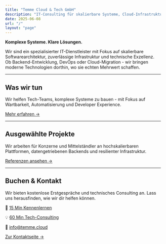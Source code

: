 ```yaml
---
title: "Temme Cloud & Tech GmbH"
description: "IT-Consulting für skalierbare Systeme, Cloud-Infrastruktur und Backend-Architektur."
date: 2025-06-08
url: "/"
layout: "page"
---
```



**Komplexe Systeme. Klare Lösungen.**

Wir sind ein spezialisierter IT-Dienstleister mit Fokus auf skalierbare Softwarearchitektur, zuverlässige Infrastruktur und technische Exzellenz. Ob Backend-Entwicklung, DevOps oder Cloud-Migration - wir bringen moderne Technologien dorthin, wo sie echten Mehrwert schaffen.

---

## Was wir tun

Wir helfen Tech-Teams, komplexe Systeme zu bauen - mit Fokus auf Wartbarkeit, Automatisierung und Developer Experience.

[Mehr erfahren →](/services)

---

## Ausgewählte Projekte

Wir arbeiten für Konzerne und Mittelständler an hochskalierbaren Plattformen, datengetriebenen Backends und resilienter Infrastruktur.

[Referenzen ansehen →](/projects)

---

## Buchen & Kontakt

Wir bieten kostenlose Erstgespräche und technisches Consulting an. Lass uns herausfinden, wie wir dir helfen können.


🎯 [15 Min Kennenlernen](https://cal.com/robintemme/15min)

💡 [60 Min Tech-Consulting](https://cal.com/robintemme/tech-consulting)

📧 [info@temme.cloud](mailto:info@temme.cloud)

[Zur Kontaktseite →](/contact)
